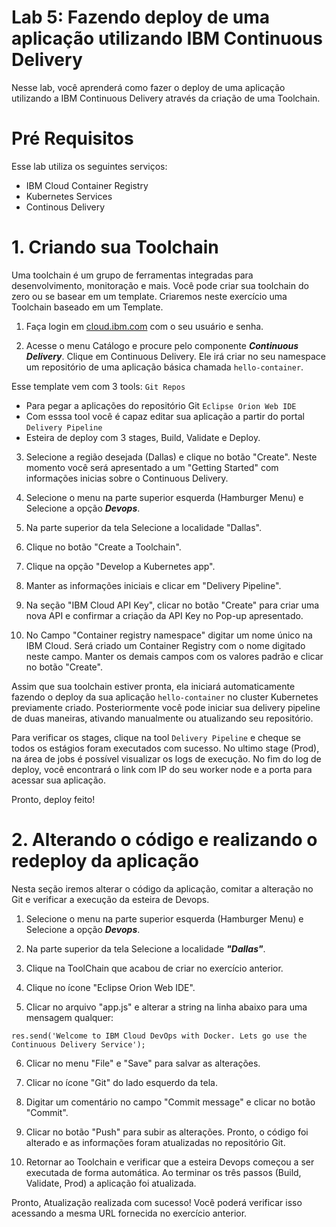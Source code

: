 # Lab 5: Fazendo deploy de uma aplicação utilizando IBM Continuous Delivery


Nesse lab, você aprenderá como fazer o deploy de uma aplicação utilizando a IBM Continuous Delivery através da criação de uma Toolchain. 

# Pré Requisitos
Esse lab utiliza os seguintes serviços:

- IBM Cloud Container Registry
- Kubernetes Services
- Continous Delivery

# 1. Criando sua Toolchain

Uma toolchain é um grupo de ferramentas integradas para desenvolvimento, monitoração e mais. Você pode criar sua toolchain do zero ou se basear em um template. Criaremos neste exercício uma Toolchain baseado em um Template.

1. Faça login em [cloud.ibm.com](https://cloud.ibm.com) com o seu usuário e senha.

2. Acesse o menu Catálogo e procure pelo componente ***Continuous Delivery***. Clique em Continuous Delivery. Ele irá criar no seu namespace um repositório de uma aplicação básica chamada `hello-container`.

Esse template vem com 3 tools:
`Git Repos`
- Para pegar a aplicações do repositório Git
`Eclipse Orion Web IDE`
- Com esssa tool você é capaz editar sua aplicação a partir do portal
`Delivery Pipeline`
- Esteira de deploy com 3 stages, Build, Validate e Deploy.

3. Selecione a região desejada (Dallas) e clique no botão "Create". Neste momento você será apresentado a um "Getting Started" com informações inicias sobre o Continuous Delivery.

4. Selecione o menu na parte superior esquerda (Hamburger Menu) e Selecione a opção ***Devops***.

5. Na parte superior da tela Selecione a localidade "Dallas".

6. Clique no botão "Create a Toolchain".

7. Clique na opção "Develop a Kubernetes app".

8. Manter as informações iniciais e clicar em "Delivery Pipeline".

9. Na seção "IBM Cloud API Key", clicar no botão "Create" para criar uma nova API e confirmar a criação da API Key no Pop-up apresentado.

10. No Campo "Container registry namespace" digitar um nome único na IBM Cloud. Será criado um Container Registry com o nome digitado neste campo. Manter os demais campos com os valores padrão e clicar no botão "Create".

Assim que sua toolchain estiver pronta, ela iniciará automaticamente fazendo o deploy da sua aplicação `hello-container` no cluster Kubernetes previamente criado. Posteriormente você pode iniciar sua delivery pipeline de duas maneiras, ativando manualmente ou atualizando seu repositório.

Para verificar os stages, clique na tool `Delivery Pipeline` e cheque se todos os estágios foram executados com sucesso. No ultimo stage (Prod), na área de jobs é possível visualizar os logs de execução. No fim do log de deploy, você encontrará o link com IP do seu worker node e a porta para acessar sua aplicação.

Pronto, deploy feito!

# 2. Alterando o código e realizando o redeploy da aplicação

Nesta seção iremos alterar o código da aplicação, comitar a alteração no Git e verificar a execução da esteira de Devops.

1. Selecione o menu na parte superior esquerda (Hamburger Menu) e Selecione a opção ***Devops***.

2. Na parte superior da tela Selecione a localidade ***"Dallas"***.

3. Clique na ToolChain que acabou de criar no exercício anterior.

4. Clique no ícone "Eclipse Orion Web IDE".

5. Clicar no arquivo "app.js" e alterar a string na linha abaixo para uma mensagem qualquer:
```
res.send('Welcome to IBM Cloud DevOps with Docker. Lets go use the Continuous Delivery Service');
```

6. Clicar no menu "File" e "Save" para salvar as alterações.

7. Clicar no ícone "Git" do lado esquerdo da tela.

8. Digitar um comentário no campo "Commit message" e clicar no botão "Commit".

9. Clicar no botão "Push" para subir as alterações. Pronto, o código foi alterado e as informações foram atualizadas no repositório Git.

10. Retornar ao Toolchain e verificar que a esteira Devops começou a ser executada de forma automática. Ao terminar os três passos (Build, Validate, Prod) a aplicação foi atualizada.

Pronto, Atualização realizada com sucesso! Você poderá verificar isso acessando a mesma URL fornecida no exercício anterior.
